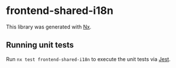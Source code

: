 # frontend-shared-i18n

This library was generated with [Nx](https://nx.dev).

## Running unit tests

Run `nx test frontend-shared-i18n` to execute the unit tests via [Jest](https://jestjs.io).
